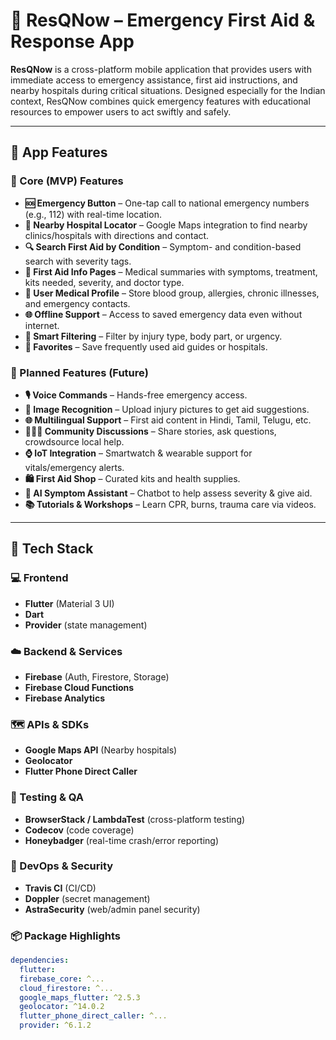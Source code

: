 # 🚨 ResQNow – Emergency First Aid & Response App

**ResQNow** is a cross-platform mobile application that provides users with immediate access to emergency assistance, first aid instructions, and nearby hospitals during critical situations. Designed especially for the Indian context, ResQNow combines quick emergency features with educational resources to empower users to act swiftly and safely.

---

## 📱 App Features

### 🔑 Core (MVP) Features
- **🆘 Emergency Button** – One-tap call to national emergency numbers (e.g., 112) with real-time location.
- **📍 Nearby Hospital Locator** – Google Maps integration to find nearby clinics/hospitals with directions and contact.
- **🔍 Search First Aid by Condition** – Symptom- and condition-based search with severity tags.
- **📖 First Aid Info Pages** – Medical summaries with symptoms, treatment, kits needed, severity, and doctor type.
- **📇 User Medical Profile** – Store blood group, allergies, chronic illnesses, and emergency contacts.
- **🌐 Offline Support** – Access to saved emergency data even without internet.
- **🧠 Smart Filtering** – Filter by injury type, body part, or urgency.
- **📌 Favorites** – Save frequently used aid guides or hospitals.

### 🌟 Planned Features (Future)
- **🎙️ Voice Commands** – Hands-free emergency access.
- **📸 Image Recognition** – Upload injury pictures to get aid suggestions.
- **🌐 Multilingual Support** – First aid content in Hindi, Tamil, Telugu, etc.
- **🧑‍🤝‍🧑 Community Discussions** – Share stories, ask questions, crowdsource local help.
- **⌚ IoT Integration** – Smartwatch & wearable support for vitals/emergency alerts.
- **🛍️ First Aid Shop** – Curated kits and health supplies.
- **🤖 AI Symptom Assistant** – Chatbot to help assess severity & give aid.
- **📚 Tutorials & Workshops** – Learn CPR, burns, trauma care via videos.

---

## 🧰 Tech Stack

### 💻 Frontend
- **Flutter** (Material 3 UI)
- **Dart**
- **Provider** (state management)
  
### ☁️ Backend & Services
- **Firebase** (Auth, Firestore, Storage)
- **Firebase Cloud Functions**
- **Firebase Analytics**
  
### 🗺️ APIs & SDKs
- **Google Maps API** (Nearby hospitals)
- **Geolocator**
- **Flutter Phone Direct Caller**

### 🧪 Testing & QA
- **BrowserStack / LambdaTest** (cross-platform testing)
- **Codecov** (code coverage)
- **Honeybadger** (real-time crash/error reporting)

### 🔐 DevOps & Security
- **Travis CI** (CI/CD)
- **Doppler** (secret management)
- **AstraSecurity** (web/admin panel security)

### 📦 Package Highlights
```yaml
dependencies:
  flutter:
  firebase_core: ^...
  cloud_firestore: ^...
  google_maps_flutter: ^2.5.3
  geolocator: ^14.0.2
  flutter_phone_direct_caller: ^...
  provider: ^6.1.2
